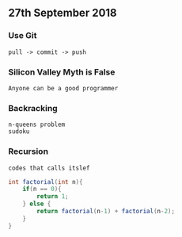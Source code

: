 ## 27th September 2018 ##

### Use Git ###
    pull -> commit -> push

### Silicon Valley Myth is False ###
    Anyone can be a good programmer

### Backracking ###
    n-queens problem
    sudoku

### Recursion
    codes that calls itslef

```java
int factorial(int n){
    if(n == 0){
        return 1;
    } else {
        return factorial(n-1) + factorial(n-2);
    }
}
```